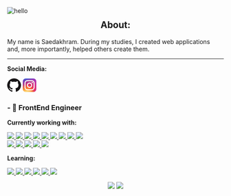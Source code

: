 
<img src="https://user-images.githubusercontent.com/1612112/213943678-c34cb1a9-94f9-4be0-86dd-8e2227fa4b8c.gif" alt="hello" align="left">

<div align="center">
  <h2>About:</h2>
</div>
My name is Saedakhram. During my studies, I created web applications and, more importantly, helped others create them.

---

**Social Media:**

[![GitHub](icons/github.png)](https://github.com/Saedddd)
[![Instagram](icons/instagram.png)](https://www.instagram.com/saed___d/)

### - 💼 FrontEnd Engineer

**Currently working with:**

<p align="left">  
<!-- NextJS -->
<a href="#">
<img  src="https://readme-components.vercel.app/api?component=logo&fill=black&logo=Next.js">
</a>
<!-- React -->
<a href="#">
 <img  src="https://readme-components.vercel.app/api?component=logo&fill=black&logo=react&animation=spin&svgfill=15d8fe">  
 </a> 
 <!-- TypeScript -->
<a href="#">
<img  src="https://readme-components.vercel.app/api?component=logo&fill=black&logo=typescript&svgfill=2d79c7">
</a>
<!-- JavaScript -->
<a href="#">
<img  src="https://readme-components.vercel.app/api?component=logo&fill=black&logo=javascript&svgfill=f6df1c">
</a>
<!-- Node.js -->
<a href="#">
    <img  src="https://readme-components.vercel.app/api?component=logo&fill=black&logo=Node.js">
  </a>
<!-- Webpack -->
  <a href="#">
<img  src="https://readme-components.vercel.app/api?component=logo&fill=black&logo=webpack&svgfill=8ed5fa">
</a>
<!-- Sass -->
<a href="#">
<img  src="https://readme-components.vercel.app/api?component=logo&fill=black&logo=sass&svgfill=cd6799">
</a>
  <!-- UXDesign -->
  <a href="#">
    <img  src="https://readme-components.vercel.app/api?component=logo&logo=🟪&desc=UI/UXDesign&fill=black">
  </a>

<!-- HTML -->
<a href="#">
<img  src="https://readme-components.vercel.app/api?component=logo&fill=black&logo=HTML5">
</a>
</br>
 <!--Tailwind-->
  <a href="#">
    <img  src="https://readme-components.vercel.app/api?component=logo&fill=black&logo=Tailwindcss&svgfill=2d79c7">
  </a>
<!-- Css3 -->
<a href="#">
<img  src="https://readme-components.vercel.app/api?component=logo&fill=black&logo=CSS3&svgfill=028dd1">
</a>
<!-- GitHub -->
<a href="#">
<img  src="https://readme-components.vercel.app/api?component=logo&fill=black&logo=github">
</a>
<!-- Git -->
<a href="#">
<img  src="https://readme-components.vercel.app/api?component=logo&fill=black&logo=git">
</a>
<!-- Firebase -->
<a href="#">
<img  src="https://readme-components.vercel.app/api?component=logo&fill=black&logo=firebase">
</a>
</p>


 



**Learning:**

<p align="left"> 
 <!--GOr-->
  <a href="#">
    <img  src="https://readme-components.vercel.app/api?component=logo&fill=black&logo=GO">
  </a>
<!-- NestJS -->
<a href="#">
<img  src="https://readme-components.vercel.app/api?component=logo&fill=black&logo=NestJS">
</a>
  <!--PostgreSql-->
  <a href="#">
    <img  src="https://readme-components.vercel.app/api?component=logo&fill=black&logo=postgresql">
  </a>
  <!--Docker-->
  <a href="#">
    <img  src="https://readme-components.vercel.app/api?component=logo&fill=black&logo=Docker">
  </a>
  <!--Swagger-->
  <a href="#">
    <img  src="https://readme-components.vercel.app/api?component=logo&fill=black&logo=Swagger">
  </a>


<a href="#">
<img  src="https://readme-components.vercel.app/api?component=logo&fill=black&logo=Redux">
</a>

</p>

<div align="center">
  <img height="150em" src="https://github-readme-stats.vercel.app/api?username=Saedddd&bg_color=30,FD6B19,FE1E07&title_color=fff&text_color=fff&hide_border=true&show_icons=true&icon_color=fff&count_private=true&custom_title=My%20Stats" />
  <img height="150em" src="https://github-readme-stats.vercel.app/api/top-langs/?username=Saedddd&layout=compact&bg_color=30,FD6B19,FE1E07&title_color=fff&text_color=fff&hide_border=true&custom_title=I%20use" />
</div>
